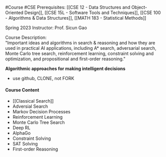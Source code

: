 #Course #CSE 
Prerequisites: [[CSE 12 - Data Structures and Object-Oriented Design]], [[CSE 15L - Software Tools and Techniques]], [[CSE 100 - Algorithms & Data Structures]], [[MATH 183 - Statistical Methods]]

Spring 2023
Instructor: Prof. Sicun Gao

Course Description:  
"Important ideas and algorithms in search & reasoning and how they are used in practical AI applications, including A* search, adversarial search, Monte Carlo tree search, reinforcement learning, constraint solving and optimization, and propositional and first-order reasoning."

**Algorithmic approaches for making intelligent decisions**
- use github, CLONE, not FORK

#### Course Content
- [[Classical Search]]
- Adversial Search
- Markov Decision Processes
- Reinforcement Learning
- Monte Carlo Tree Search
- Deep RL
- AlphaGo
- Constraint Solving
- SAT Solving
- First-order Reasoning